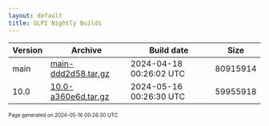 ```yaml
---
layout: default
title: GLPI Nightly Builds
---
```


Version|Archive|Build date|Size
---|---|---|---
main|[main-ddd2d58.tar.gz](main-ddd2d58.tar.gz)|2024-04-18 00:26:02 UTC|80915914
10.0|[10.0-a360e6d.tar.gz](10.0-a360e6d.tar.gz)|2024-05-16 00:26:30 UTC|59955918

<font size="1">Page generated on 2024-05-16 00:26:30 UTC</font>
